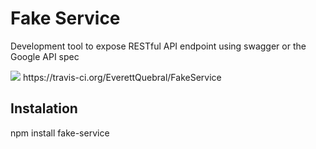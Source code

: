 # Fake Service

Development tool to expose RESTful API endpoint using swagger or the Google API spec

<img src="https://travis-ci.org/EverettQuebral/FakeService.png" />
https://travis-ci.org/EverettQuebral/FakeService

## Instalation

npm install fake-service
